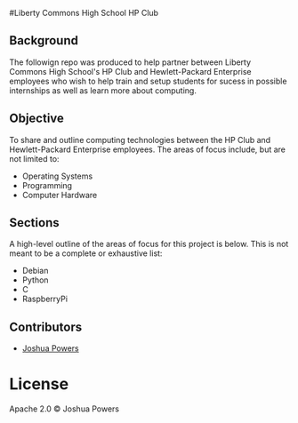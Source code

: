 #Liberty Commons High School HP Club

## Background
The followign repo was produced to help partner between Liberty Commons High School's HP Club and Hewlett-Packard Enterprise employees who wish to help train and setup students for sucess in possible internships as well as learn more about computing.

## Objective
To share and outline computing technologies between the HP Club and Hewlett-Packard Enterprise employees. The areas of focus include, but are not limited to:

* Operating Systems
* Programming
* Computer Hardware

## Sections
A high-level outline of the areas of focus for this project is below. This is not meant to be a complete or exhaustive list:

* Debian
* Python
* C
* RaspberryPi

## Contributors
* [Joshua Powers](http://powersj.github.io/)

# License
Apache 2.0 &copy; Joshua Powers
